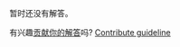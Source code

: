 
暂时还没有解答。

有兴趣[贡献你的解答](https://github.com/BFEdev/BFE.dev-solutions/blob/main/quiz/regexp_zh.md)吗? [Contribute guideline](https://github.com/BFEdev/BFE.dev-solutions#how-to-contribute)
